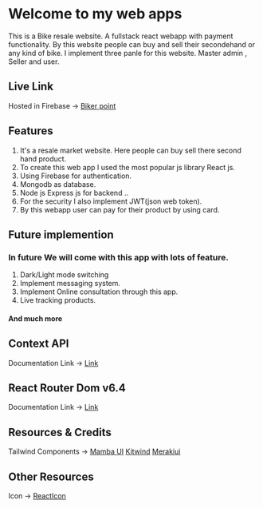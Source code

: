 # Welcome to my web apps

This is a Bike resale website. A fullstack react webapp with payment functionality. By this website people can buy and sell their secondehand or any kind of bike. I implement three panle for this website. Master admin , Seller and user.  


## Live Link
Hosted in Firebase -> [Biker point](https://biker-point-5fd68.web.app/)

## Features
1. It's a resale market website. Here people can buy sell there second hand product.
2. To create this web app I used the most popular js library React js. 
3. Using Firebase for authentication.
4. Mongodb as database.
4. Node js Express js for backend ..
5. For the security I also implement JWT(json web token).
6. By this webapp user can pay for their product by using card.

## Future implemention
### In future We will come with this app with lots of feature. 


1. Dark/Light mode switching
2. Implement messaging system.
3. Implement Online consultation through this app.
4. Live tracking products.

#### And much more

## Context API

Documentation Link -> [Link](https://reactjs.org/docs/context.html#api)

## React Router Dom v6.4 
Documentation Link -> [Link](https://reactrouter.com/en/main/start/overview)

## Resources & Credits
Tailwind Components -> 
[Mamba UI](https://www.mambaui.com/)
[Kitwind](https://kitwind.io/products/kometa/components)
[Merakiui](https://merakiui.com/components/)

## Other Resources
Icon -> [ReactIcon](https://react-icons.github.io/)
